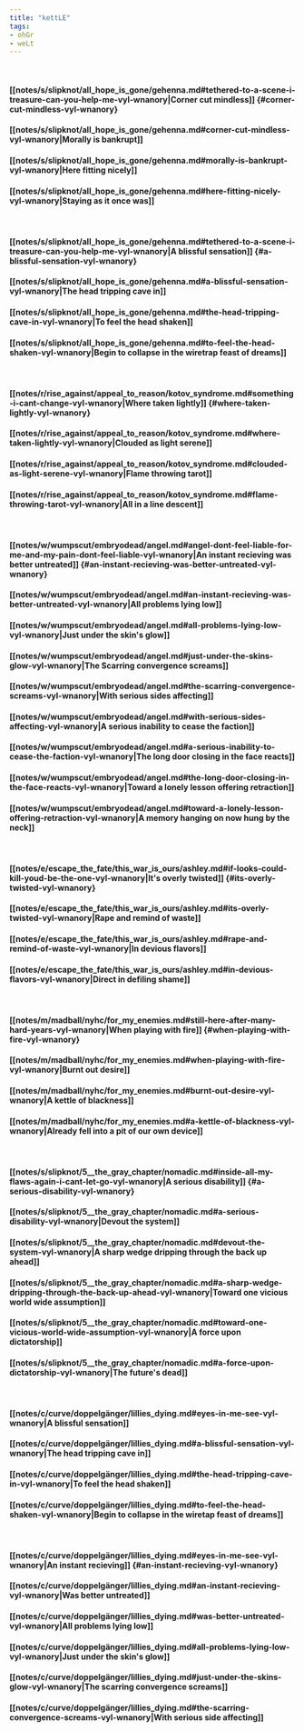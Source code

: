 ```yaml
---
title: "kettLE"
tags:
- ohGr
- weLt
---
```

&nbsp;
#### [[notes/s/slipknot/all_hope_is_gone/gehenna.md#tethered-to-a-scene-i-treasure-can-you-help-me-vyl-wnanory|Corner cut mindless]] {#corner-cut-mindless-vyl-wnanory}
#### [[notes/s/slipknot/all_hope_is_gone/gehenna.md#corner-cut-mindless-vyl-wnanory|Morally is bankrupt]]
#### [[notes/s/slipknot/all_hope_is_gone/gehenna.md#morally-is-bankrupt-vyl-wnanory|Here fitting nicely]]
#### [[notes/s/slipknot/all_hope_is_gone/gehenna.md#here-fitting-nicely-vyl-wnanory|Staying as it once was]]
&nbsp;
#### [[notes/s/slipknot/all_hope_is_gone/gehenna.md#tethered-to-a-scene-i-treasure-can-you-help-me-vyl-wnanory|A blissful sensation]] {#a-blissful-sensation-vyl-wnanory}
#### [[notes/s/slipknot/all_hope_is_gone/gehenna.md#a-blissful-sensation-vyl-wnanory|The head tripping cave in]]
#### [[notes/s/slipknot/all_hope_is_gone/gehenna.md#the-head-tripping-cave-in-vyl-wnanory|To feel the head shaken]]
#### [[notes/s/slipknot/all_hope_is_gone/gehenna.md#to-feel-the-head-shaken-vyl-wnanory|Begin to collapse in the wiretrap feast of dreams]]
&nbsp;
#### [[notes/r/rise_against/appeal_to_reason/kotov_syndrome.md#something-i-cant-change-vyl-wnanory|Where taken lightly]] {#where-taken-lightly-vyl-wnanory}
#### [[notes/r/rise_against/appeal_to_reason/kotov_syndrome.md#where-taken-lightly-vyl-wnanory|Clouded as light serene]]
#### [[notes/r/rise_against/appeal_to_reason/kotov_syndrome.md#clouded-as-light-serene-vyl-wnanory|Flame throwing tarot]]
#### [[notes/r/rise_against/appeal_to_reason/kotov_syndrome.md#flame-throwing-tarot-vyl-wnanory|All in a line descent]]
&nbsp;
#### [[notes/w/wumpscut/embryodead/angel.md#angel-dont-feel-liable-for-me-and-my-pain-dont-feel-liable-vyl-wnanory|An instant recieving was better untreated]] {#an-instant-recieving-was-better-untreated-vyl-wnanory}
#### [[notes/w/wumpscut/embryodead/angel.md#an-instant-recieving-was-better-untreated-vyl-wnanory|All problems lying low]]
#### [[notes/w/wumpscut/embryodead/angel.md#all-problems-lying-low-vyl-wnanory|Just under the skin's glow]]
#### [[notes/w/wumpscut/embryodead/angel.md#just-under-the-skins-glow-vyl-wnanory|The Scarring convergence screams]]
#### [[notes/w/wumpscut/embryodead/angel.md#the-scarring-convergence-screams-vyl-wnanory|With serious sides affecting]]
#### [[notes/w/wumpscut/embryodead/angel.md#with-serious-sides-affecting-vyl-wnanory|A serious inability to cease the faction]]
#### [[notes/w/wumpscut/embryodead/angel.md#a-serious-inability-to-cease-the-faction-vyl-wnanory|The long door closing in the face reacts]]
#### [[notes/w/wumpscut/embryodead/angel.md#the-long-door-closing-in-the-face-reacts-vyl-wnanory|Toward a lonely lesson offering retraction]]
#### [[notes/w/wumpscut/embryodead/angel.md#toward-a-lonely-lesson-offering-retraction-vyl-wnanory|A memory hanging on now hung by the neck]]
&nbsp;
#### [[notes/e/escape_the_fate/this_war_is_ours/ashley.md#if-looks-could-kill-youd-be-the-one-vyl-wnanory|It's overly twisted]] {#its-overly-twisted-vyl-wnanory}
#### [[notes/e/escape_the_fate/this_war_is_ours/ashley.md#its-overly-twisted-vyl-wnanory|Rape and remind of waste]]
#### [[notes/e/escape_the_fate/this_war_is_ours/ashley.md#rape-and-remind-of-waste-vyl-wnanory|In devious flavors]]
#### [[notes/e/escape_the_fate/this_war_is_ours/ashley.md#in-devious-flavors-vyl-wnanory|Direct in defiling shame]]
&nbsp;
#### [[notes/m/madball/nyhc/for_my_enemies.md#still-here-after-many-hard-years-vyl-wnanory|When playing with fire]] {#when-playing-with-fire-vyl-wnanory}
#### [[notes/m/madball/nyhc/for_my_enemies.md#when-playing-with-fire-vyl-wnanory|Burnt out desire]]
#### [[notes/m/madball/nyhc/for_my_enemies.md#burnt-out-desire-vyl-wnanory|A kettle of blackness]]
#### [[notes/m/madball/nyhc/for_my_enemies.md#a-kettle-of-blackness-vyl-wnanory|Already fell into a pit of our own device]]
&nbsp;
#### [[notes/s/slipknot/5__the_gray_chapter/nomadic.md#inside-all-my-flaws-again-i-cant-let-go-vyl-wnanory|A serious disability]] {#a-serious-disability-vyl-wnanory}
#### [[notes/s/slipknot/5__the_gray_chapter/nomadic.md#a-serious-disability-vyl-wnanory|Devout the system]]
#### [[notes/s/slipknot/5__the_gray_chapter/nomadic.md#devout-the-system-vyl-wnanory|A sharp wedge dripping through the back up ahead]]
#### [[notes/s/slipknot/5__the_gray_chapter/nomadic.md#a-sharp-wedge-dripping-through-the-back-up-ahead-vyl-wnanory|Toward one vicious world wide assumption]]
#### [[notes/s/slipknot/5__the_gray_chapter/nomadic.md#toward-one-vicious-world-wide-assumption-vyl-wnanory|A force upon dictatorship]]
#### [[notes/s/slipknot/5__the_gray_chapter/nomadic.md#a-force-upon-dictatorship-vyl-wnanory|The future's dead]]
&nbsp;
#### [[notes/c/curve/doppelgänger/lillies_dying.md#eyes-in-me-see-vyl-wnanory|A blissful sensation]]
#### [[notes/c/curve/doppelgänger/lillies_dying.md#a-blissful-sensation-vyl-wnanory|The head tripping cave in]]
#### [[notes/c/curve/doppelgänger/lillies_dying.md#the-head-tripping-cave-in-vyl-wnanory|To feel the head shaken]]
#### [[notes/c/curve/doppelgänger/lillies_dying.md#to-feel-the-head-shaken-vyl-wnanory|Begin to collapse in the wiretap feast of dreams]]
&nbsp;
#### [[notes/c/curve/doppelgänger/lillies_dying.md#eyes-in-me-see-vyl-wnanory|An instant recieving]] {#an-instant-recieving-vyl-wnanory}
#### [[notes/c/curve/doppelgänger/lillies_dying.md#an-instant-recieving-vyl-wnanory|Was better untreated]]
#### [[notes/c/curve/doppelgänger/lillies_dying.md#was-better-untreated-vyl-wnanory|All problems lying low]]
#### [[notes/c/curve/doppelgänger/lillies_dying.md#all-problems-lying-low-vyl-wnanory|Just under the skin's glow]]
#### [[notes/c/curve/doppelgänger/lillies_dying.md#just-under-the-skins-glow-vyl-wnanory|The scarring convergence screams]]
#### [[notes/c/curve/doppelgänger/lillies_dying.md#the-scarring-convergence-screams-vyl-wnanory|With serious side affecting]]
